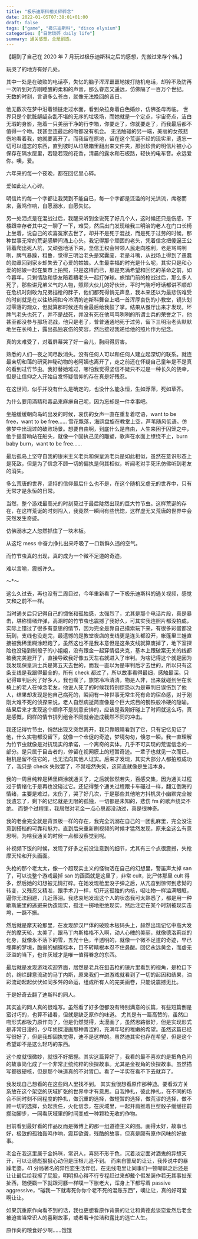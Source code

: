 ```yaml
---
title: "极乐迪斯科相关碎碎念"
date: 2022-01-05T07:38:01+01:00
draft: false
tags: ["game", "极乐迪斯科", "disco elysium"]
categories: ["日常琐碎 daily life"]
summary: 通关感想，全是剧透。
---
```


【翻到了自己在 2020 年 7 月玩过极乐迪斯科之后的感想，先搬过来存个档。】

玩哭了的地方有好几处。

其中一处是在破败的电话亭，失忆的脑子浑浑噩噩地拨打随机电话，却猝不及防再一次听到对方刚睡醒的柔和的声音，那么眷恋又遥远，仿佛隔了一百万个世纪。
无数的时刻，言语多么苍白，就像无法挽回的昔日。

他无数次在梦中沿着锁链走过水面，看到朵拉身着白色婚纱，仿佛圣母再临。
世界只是个肮脏龌龊杂乱不堪的无序的垃圾场，而她就是一个定点，宇宙奇点，洁白无瑕的身影，拖着一只美丽干净的行李箱，你要走了，你就要走了，而我最后都不值得一个吻。我甚至连最后的吻都没有机会。
无法触碰的另一端，美丽的女孩悲伤地看着我，她就要离开了。而我留在原地，留在这个荒诞不经的现实里，遗忘一切可以遗忘的东西，直到彼时从垃圾箱里翻出来文件夹，那张珍贵的明信片被小心保存在隔水层里，若隐若现的花香，清晨的露水和石板路，轻快的电车音。永远爱你。噢，爱。

六年来的每一个夜晚，都在回忆里心碎。

爱如此让人心碎。

明信片的每一个字都让我哭到不能自已，每一个字都是泛滥的时光洪流，席卷而来，轰鸣作响，自愿溺水，自愿失忆。

另一处泪点是在混战过后，我醒来听到金说死了好几个人，这时候还只是伤感，下楼跟幸存者其中之一聊了一下，难受，然后出门发现给我三明治的老人在门口长椅上坐着，说自己的欢喜冤家去世了，却并不是死于混战，而是死于过劳的时候，那种世事无常的荒诞感瞬间涌上心头。我记得那个顽固的老头，凭着信念把傻逼王公背着爬出死人坑，又顽强地活下来，坚信王权会带领人民走向胜利，老是骂骂咧咧，脾气暴躁，粗鲁，觉得三明治老头是窝囊废，老是斗嘴，从战场上得到了愚蠢的勋章回到家乡却失去了心爱的姑娘。人生最幸福的时光是什么呢，其实只是和心爱的姑娘一起在集市上拍照，只是这样而已，那是充满希望和回忆的革命之前，如今暮年，只剩情敌和挚友陪着糟老头一起打弹球。旅馆门前的枪战过后，那么多人死了，那些讲兄弟义气的人物，照顾大伙儿的好伙计，平时气喘吁吁话都讲不顺却在危机时刻敢为兄弟挡枪的胖子，他们都死得悄无声息，我本来还以为最悲伤难受的时刻就是在以往热闹如今冷清的迪斯科舞台上唱一首浑厚哀伤的小教堂，镜头划过零落的观众，但就算那时候还有金最后给我鼓了掌。结果从餐厅出来才发现，坏脾气老头也死了，并不是战死，并没有死在他骂骂咧咧的所谓士兵的荣誉之下，他甚至都没参与那场混战，他只是老了，普普通通地死于过劳，留下三明治老头默默地坐在长椅上，露出孤独哀伤的笑容，然后接过我递给他的照片作为纪念。

真的太难受了，对着屏幕哭了好一会儿，胸闷得厉害。

熟悉的人们一夜之间尽数消失。没有任何人可以和任何人建立起深切的联系。就连最亲切和蔼的研究神秘动物的老阿姨也离开了，走之前还在怀疑自己童年是不是真的看到过竹节虫。我好替她难过，哪怕我觉得坚信不疑只不过是一种长久的侥幸，但是让信仰之人开始自发怀疑信仰的存在真是好残忍。

在这世间，似乎并没有什么是确定的，也没什么能永恒，生如浮萍，死如草芥。

为什么要用酒精和毒品来麻痹自己呢，因为忘却是一件幸事吧。

坐船缓缓朝向岛屿出发的时候，哀伤的女声一直在重复着呓语，want to be free，want to be free……
雪花飘落，海鸥盘旋在教堂上空，芦苇随风低语。仿佛梦中出现过的破败场景。想要自由啊，到底什么是自由，人生来困于囚笼之中，他手提音响站在船头，就像一个固执己见的雕塑，歌声在水面上缭绕不止，burn baby burn，want to be free……

最后孤岛上坚守自我的康米主义老兵和保皇派老兵是如此相似，虽然在意识形态上是死敌，但是为了信念不顾一切的偏执是何其相似，听闻老对手死讯仿佛听到老友的消失。

多么荒唐的世界，坚持的信仰最后什么也不是，在这个随机又虚无的世界中，只有无常才是永恒的日常。

当然，整个游戏最高光的时刻莫过于最后陡然出现的巨大竹节虫。这样荒诞的存在，在这样荒诞的时刻闯入，我竟然一瞬间有些恍惚，这样虚无又荒唐的世界中会突然发生奇迹。

仿佛溺水之人忽然抓住了一块木板。

从这坨 mess 中奋力挣扎出来呼吸了一口新鲜久违的空气。

而竹节虫真的出现，真的成为一个微不足道的奇迹。

难以言喻，震撼许久。

～\*～

这么久过去，再也没有二周目过，今年重新看了一下极乐迪斯科的通关视频，感觉又和之前不一样。

当时通关后只记得自己的惆怅和孤独感，太强烈了，尤其是那个电话片段，真是暴击，堪称情绪炸弹，高潮时的竹节虫也震撼了我好久，可其实我连照片都没拍成，实际上错过了很多有意思的情节，因为完全是靠自己摸索玩下来，有很多彩蛋都没玩到，支线也没走完，最遗憾的是教堂夜店的支线更是连头都没开，帐篷里三娃直接被我稀里糊涂赶跑了，虽然这也不是我本意但是这条支线就算废掉了，地下室探险也没碰到制骰子的小姐姐，没有跟金一起穿情侣夹克，基本上跟破案无关的线都被我完美避开了，直接导致我好像五天左右就进入了审判。为啥记得这个就是因为我发现保皇派士兵是第五天去世的，而我一直以为是审判后才去世的，所以只有这条支线是我跟得最全的，所有 check 都过了，所以故事看得最细，感触最深。只记得审判后死了好多人，我也瘸了，旅馆冷冷清清，物是人非，出来就碰到坐在长椅上的老人在悼念老友，他说人死了的时候我特别惊恐以为是审判日误伤到了他人，结果却发现是他自己病死的，瞬间有一种世事无常生死有命的宿命感，对于刚刚大难不死的侦探来说，老人自然病逝简直像是个巨大炫目的钢铁般冷硬的隐喻。结果后来才发现这个顺序不是刻意安排的，应该是我刚好碰上了时间就这么巧，真是感慨，同样的情节排列组合不同就会造成截然不同的冲击。

我还记得竹节虫，悄然出现又突然离开，我只靠眼睛看到了它，只有记忆见证了他，什么实物都没留下，就像一个仓促的奇迹，梦境匆匆，倏忽一瞬。我一直理解为竹节虫就像是对抗现实的承诺，一个离奇的实体，几乎不可实现的荒诞信念的一部分。是只属于目击者的，停留在视网膜上的短暂奇迹。一辈子也就见一次而已，相机是留不住它的，也无法向其他人证实。后来才发现，其实大部分人都拍照成功了，我只是 check 失败罢了，不禁哑然失笑，这简直就像是生活本身。

我的一周目纯粹是稀里糊涂就通关了，之后就怅然若失，百感交集，因为通关过程过于情绪化于是再也没碰过它。还记得整个通关过程跟卡车碾过一样，翻江倒海的情绪，主要是难过，太伤了，哭了好几次，于是那些其他地方抖机灵小幽默完全被我遗忘了，剩下的记忆就是无限的孤独，一切都是未知的，悲伤 fm 的歌声绕梁不绝。
而整个过程里，我居然对老金一点心思都没动过，真是很神奇。

我的老金完全就是背景板一样的存在，我完全沉溺在自己的一团乱麻里，完全没注意到搭档的可靠和魅力。直到后来重新刷视频的时候才猛然发现，原来金这么有意思啊，为啥我通关的时候一点都没察觉到呢。

补视频下饭的时候，发现了好多之前没注意到的细节，尤其有三个点很震撼，失枪摩天轮和开头画面。

失枪的那个老太太，像一个超现实主义的怪物活在自己的幻想里，警笛声太掉 san 了，可以说整个游戏最掉 san 的画面就是这里了，非常 cult，比尸体那里 cult 得多，然后她的幻想被无情打碎。在她发现枪里没子弹之后，从亢奋到惊愕到悲恸的转变，又残忍又精准，跟手术刀一样，切开这孤独的内核，呕吐物一样溢满眼眶，逼你无法回避，几近落泪。我悲哀地发现这个人的状态我可太熟悉了，都是用一种歇斯底里的逃避来伪造现实，孤注一掷地拒绝现实，然后注定在某个时刻被现实击垮，一蹶不振。

然后就是摩天轮那里，在发现醉汉尸体的破败木板码头上，赫然出现记忆中高大发光的摩天轮，太美了，跟马丁内斯格格不入啊，动人心魄的美丽，就像德洛莉丝的化身，就像永不落下的雪，五光十色，半透明的，就像一个微不足道的奇迹，早已埋葬的梦境，脆弱的蝴蝶标本，目不转睛根本忍不住鼻酸。回忆永远黄金，而虚无泛滥的当下，也许灰域才是唯一值得眷念的东西。

最后就是发现游戏欢迎界面，居然是老兵在狙击枪的镜片里看到的视角，是枪口下的，绚烂肆意流动的马丁内斯，原来我们一进游戏就看到了一切的起因和结果，油彩流动起起伏伏如同多舛的命运，组成所有人的完美画卷，只能说震撼无比。

于是好奇去翻了迪斯科的同人。

其实迪的同人真的很难写。虽然看了好多但都没有特别满意的长篇，有些短篇倒是蛮讨巧的，也算不错看，但就是缺乏原作的味道。
尤其是有一篇高赞的，虽然口吻形式都极力原作向了，但是仍然觉得，太漫画了，虽然思路很好，但是实现形式是非常日漫的，少年侦探漫画那种青涩的，充满年轻的稚嫩的希望。虽然这篇已经写很好了，但是我却固执觉得，迪不是这样的。虽然迪其实也存在希望，但是这个希望却不是这么轻巧的东西。

这个度就很微妙，就很不好把握。其实这篇算好了，我看的最不喜欢的是把角色间的故事简化成了一个非常正统纯粹的侦探故事。尤其是金视角的侦探故事。虽然描写都很硬核，但是那个味道真的不对胃口。看了一半实在看不下去就弃了。

我发现自己想看的在这些同人里找不到。
其实我很想看原作那种迪。要看双方关系放在这个架空的灰域扩张的世界中才有意思。自我挣扎，彼此挣扎，在不同的场合不同时刻不同程度的挣扎，做沉重的选择，做短暂的选择，做荒谬的选择，做不顾一切的选择，负起责任，火化信念，在灰域里，一起并肩推着巨型骰子缓缓往前挪动脚步，一同看灰域里的时间变成一种颗粒无收的作物。

目前看到最好看的作品反而是微博上的那一组道德主义的图。画得太好，故事也好，极致的孤独轰鸣作响，震耳欲聋，残酷的故事，但真是颇有原作风味的好故事。

老金在我这里属于金妈咪，常识人，喜怒不形于色，沉着淡定面对酒鬼的异想天开，可以让德彪狠狠心动但是压根儿追不到。
而来自警局的让让，我传说中的暴躁老婆，41 分局著名的异性恋生活伴侣，在无线电里让同事们一顿嘲讽之后还是让让最后给我擦了屁股，明明担心得不行专程赶过来却戴个假发装作若无其事扯东扯西，随便戳一下就跟河豚一样噗一下胀老大，浑身上下都写着 passive aggressive，“碰我一下就毒死你你个老不死的混账东西”，噢让让，真的好可爱啊让让。

如果沉重原作向看不到的话，我也更想看原作背景的让让和黄德彪谈恋爱然后老金被迫害当常识人的喜剧故事，或者看卡拉洁和露比的逃亡人生。

原作向的粮食好少啊……饿饿
